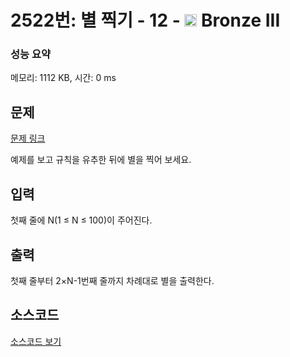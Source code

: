 # 2522번: 별 찍기 - 12 - <img src="https://static.solved.ac/tier_small/3.svg" style="height:20px" /> Bronze III

<!-- performance -->
### 성능 요약
메모리: 1112 KB, 시간: 0 ms
<!-- end -->

## 문제

[문제 링크](https://boj.kr/2522)


<p>예제를 보고 규칙을 유추한 뒤에 별을 찍어 보세요.</p>



## 입력


<p><span class="s1">첫째</span> <span class="s1">줄에</span> N(1 ≤ N ≤ 100)<span class="s1">이</span> <span class="s1">주어진다</span>.</p>



## 출력


<p>첫째<span class="s1"> </span>줄부터<span class="s1">&nbsp;2×N-1</span>번째<span class="s1"> </span>줄까지<span class="s1"> </span>차례대로<span class="s1"> </span>별을<span class="s1"> </span>출력한다<span class="s1">.</span></p>



## 소스코드

[소스코드 보기](별%20찍기%20-%2012.c)